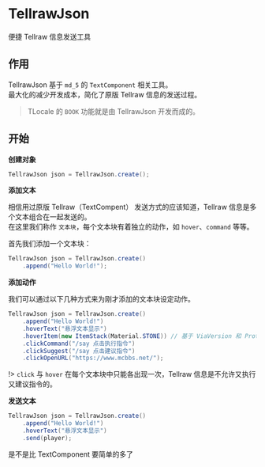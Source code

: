 # TellrawJson
便捷 Tellraw 信息发送工具

## 作用

TellrawJson 基于 `md_5` 的 `TextComponent` 相关工具。  
最大化的减少开发成本，简化了原版 Tellraw 信息的发送过程。

> TLocale 的 `BOOK` 功能就是由 TellrawJson 开发而成的。

## 开始

**创建对象**

```java
TellrawJson json = TellrawJson.create();
```

**添加文本**

相信用过原版 Tellraw（TextCompent） 发送方式的应该知道，Tellraw 信息是多个文本组合在一起发送的。  
在这里我们称作 `文本块`，每个文本块有着独立的动作，如 `hover`、`command` 等等。  

首先我们添加一个文本块：  

```java
TellrawJson json = TellrawJson.create()
    .append("Hello World!");
```

**添加动作**

我们可以通过以下几种方式来为刚才添加的文本块设定动作。  

```java
TellrawJson json = TellrawJson.create()
    .append("Hello World!")
    .hoverText("悬浮文本显示")
    .hoverItem(new ItemStack(Material.STONE)) // 基于 ViaVersion 和 ProtocolSupport 修复了 NBTTagList 的版本差异问题。
    .clickCommand("/say 点击执行指令")
    .clickSuggest("/say 点击建议指令")
    .clickOpenURL("https://www.mcbbs.net/");
```

!> `click` 与 `hover` 在每个文本块中只能各出现一次，Tellraw 信息是不允许又执行又建议指令的。

**发送文本**

```java
TellrawJson json = TellrawJson.create()
    .append("Hello World!")
    .hoverText("悬浮文本显示")
    .send(player);
```

是不是比 TextComponent 要简单的多了
